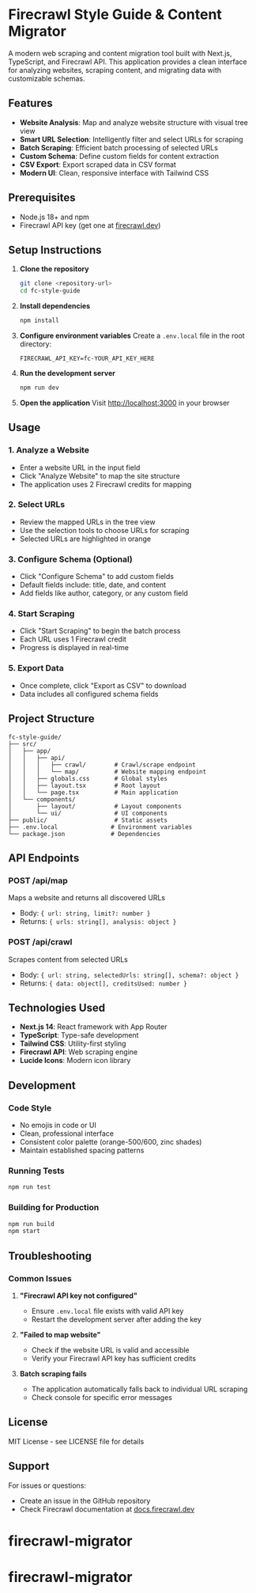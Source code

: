 # Firecrawl Style Guide & Content Migrator

A modern web scraping and content migration tool built with Next.js, TypeScript, and Firecrawl API. This application provides a clean interface for analyzing websites, scraping content, and migrating data with customizable schemas.

## Features

- **Website Analysis**: Map and analyze website structure with visual tree view
- **Smart URL Selection**: Intelligently filter and select URLs for scraping
- **Batch Scraping**: Efficient batch processing of selected URLs
- **Custom Schema**: Define custom fields for content extraction
- **CSV Export**: Export scraped data in CSV format
- **Modern UI**: Clean, responsive interface with Tailwind CSS

## Prerequisites

- Node.js 18+ and npm
- Firecrawl API key (get one at [firecrawl.dev](https://firecrawl.dev))

## Setup Instructions

1. **Clone the repository**
   ```bash
   git clone <repository-url>
   cd fc-style-guide
   ```

2. **Install dependencies**
   ```bash
   npm install
   ```

3. **Configure environment variables**
   Create a `.env.local` file in the root directory:
   ```env
   FIRECRAWL_API_KEY=fc-YOUR_API_KEY_HERE
   ```

4. **Run the development server**
   ```bash
   npm run dev
   ```

5. **Open the application**
   Visit [http://localhost:3000](http://localhost:3000) in your browser

## Usage

### 1. Analyze a Website
- Enter a website URL in the input field
- Click "Analyze Website" to map the site structure
- The application uses 2 Firecrawl credits for mapping

### 2. Select URLs
- Review the mapped URLs in the tree view
- Use the selection tools to choose URLs for scraping
- Selected URLs are highlighted in orange

### 3. Configure Schema (Optional)
- Click "Configure Schema" to add custom fields
- Default fields include: title, date, and content
- Add fields like author, category, or any custom field

### 4. Start Scraping
- Click "Start Scraping" to begin the batch process
- Each URL uses 1 Firecrawl credit
- Progress is displayed in real-time

### 5. Export Data
- Once complete, click "Export as CSV" to download
- Data includes all configured schema fields

## Project Structure

```
fc-style-guide/
├── src/
│   ├── app/
│   │   ├── api/
│   │   │   ├── crawl/        # Crawl/scrape endpoint
│   │   │   └── map/          # Website mapping endpoint
│   │   ├── globals.css       # Global styles
│   │   ├── layout.tsx        # Root layout
│   │   └── page.tsx          # Main application
│   └── components/
│       ├── layout/           # Layout components
│       └── ui/               # UI components
├── public/                   # Static assets
├── .env.local               # Environment variables
└── package.json             # Dependencies
```

## API Endpoints

### POST /api/map
Maps a website and returns all discovered URLs
- Body: `{ url: string, limit?: number }`
- Returns: `{ urls: string[], analysis: object }`

### POST /api/crawl
Scrapes content from selected URLs
- Body: `{ url: string, selectedUrls: string[], schema?: object }`
- Returns: `{ data: object[], creditsUsed: number }`

## Technologies Used

- **Next.js 14**: React framework with App Router
- **TypeScript**: Type-safe development
- **Tailwind CSS**: Utility-first styling
- **Firecrawl API**: Web scraping engine
- **Lucide Icons**: Modern icon library

## Development

### Code Style
- No emojis in code or UI
- Clean, professional interface
- Consistent color palette (orange-500/600, zinc shades)
- Maintain established spacing patterns

### Running Tests
```bash
npm run test
```

### Building for Production
```bash
npm run build
npm start
```

## Troubleshooting

### Common Issues

1. **"Firecrawl API key not configured"**
   - Ensure `.env.local` file exists with valid API key
   - Restart the development server after adding the key

2. **"Failed to map website"**
   - Check if the website URL is valid and accessible
   - Verify your Firecrawl API key has sufficient credits

3. **Batch scraping fails**
   - The application automatically falls back to individual URL scraping
   - Check console for specific error messages

## License

MIT License - see LICENSE file for details

## Support

For issues or questions:
- Create an issue in the GitHub repository
- Check Firecrawl documentation at [docs.firecrawl.dev](https://docs.firecrawl.dev)
# firecrawl-migrator
# firecrawl-migrator
